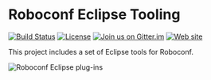 # Roboconf Eclipse Tooling
[![Build Status](http://travis-ci.org/roboconf/roboconf-eclipse.png?branch=master)](http://travis-ci.org/roboconf/roboconf-eclipse)
[![License](https://img.shields.io/hexpm/l/plug.svg)](http://www.apache.org/licenses/LICENSE-2.0)
[![Join us on Gitter.im](https://img.shields.io/badge/gitter-join%20chat-brightgreen.svg)](https://gitter.im/roboconf/roboconf)
[![Web site](https://img.shields.io/badge/website-roboconf.github.io-b23e4b.svg)](https://roboconf.github.io)

This project includes a set of Eclipse tools for Roboconf.

<img src="https://roboconf.github.io/resources/img/readme_eclipse.png" alt="Roboconf Eclipse plug-ins" />
